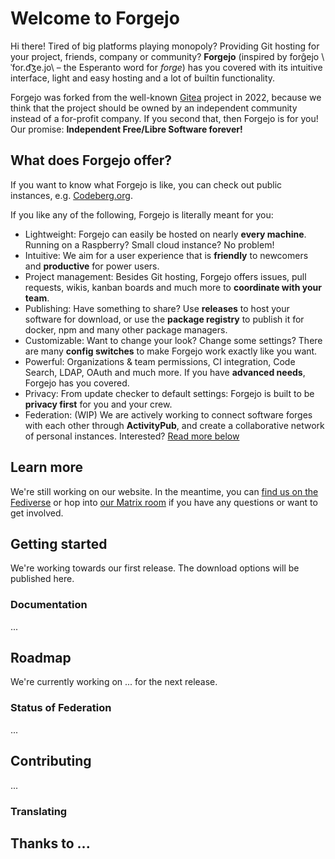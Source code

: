 # Welcome to Forgejo

Hi there! Tired of big platforms playing monopoly?
Providing Git hosting for your project, friends, company or community?
**Forgejo** (inspired by forĝejo \ˈfor.d͡ʒe.jo\ – the Esperanto word for *forge*) has you covered with its intuitive interface,
light and easy hosting and a lot of builtin functionality.

Forgejo was forked from the well-known [Gitea](https://gitea.io) project in 2022,
because we think that the project should be owned by an independent community instead of a for-profit company.
If you second that, then Forgejo is for you!
Our promise: **Independent Free/Libre Software forever!**


## What does Forgejo offer?

If you want to know what Forgejo is like,
you can check out public instances<!-- could become link to list -->,
e.g. [Codeberg.org](https://codeberg.org).

If you like any of the following, Forgejo is literally meant for you:

- Lightweight: Forgejo can easily be hosted on nearly **every machine**.
  Running on a Raspberry? Small cloud instance? No problem!
- Intuitive: We aim for a user experience that is **friendly** to newcomers and **productive** for power users.
- Project management: Besides Git hosting, Forgejo offers issues,
  pull requests, wikis, kanban boards and much more to **coordinate with your team**.
- Publishing: Have something to share? Use **releases** to host your software for download,
  or use the **package registry** to publish it for docker, npm and many other package managers.
- Customizable: Want to change your look? Change some settings?
  There are many **config switches** to make Forgejo work exactly like you want.
- Powerful: Organizations & team permissions, CI integration, Code Search, LDAP, OAuth and much more.
  If you have **advanced needs**, Forgejo has you covered.
- Privacy: From update checker to default settings: Forgejo is built to be **privacy first** for you and your crew.
- Federation: (WIP) We are actively working to connect software forges with each other through **ActivityPub**,
  and create a collaborative network of personal instances.
  Interested? [Read more below](#Status-of-federation)

## Learn more

We're still working on our website.
In the meantime, you can <a href="https://floss.social/@forgejo" rel="me">find us on the Fediverse</a> or hop into [our Matrix room](https://matrix.to/#/#forgejo-chat:matrix.org) if you have any questions or want to get involved.


## Getting started

We're working towards our first release.
The download options will be published here.

### Documentation

...

## Roadmap

We're currently working on ... for the next release.


### Status of Federation

...


## Contributing

... 

### Translating

## Thanks to ...